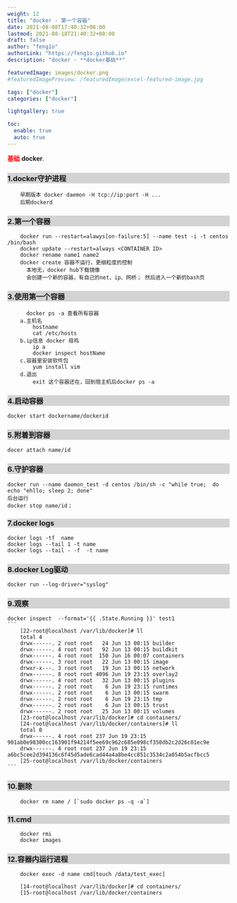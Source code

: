 ```yaml
---
weight: 12 
title: "docker - 第一个容器"
date: 2021-08-08T17:40:32+08:00
lastmod: 2021-08-18T21:40:32+08:00
draft: false
author: "feng1o"
authorLink: "https://feng1o.github.io"
description: "docker - **docker基础**"

featuredImage: images/docker.png
#featuredImagePreview: /featuredImage/excel-featured-image.jpg

tags: ["docker"]
categories: ["docker"]

lightgallery: true 

toc:
  enable: true
  auto: true 
---
```


<a style="color:red;"> <strong>基础</strong> </a>**docker**.
<!--more-->

<!-- 注释,此处是style -->
<style>
pre {
    white-space: pre-wrap;
    word-wrap: break-word;
    align: left;
}

h3,h1 {
background : lightgray;
}

h3:hover {
color : red;
}
</style>

### 1.docker守护进程
```
    早期版本 docker daemon -H tcp://ip:port -H ...
    后期dockerd
```
### 2.第一个容器
```
    docker run --restart=alawys[on-failure:5] --name test -i -t centos /bin/bash
    docker update --restart=always <CONTAINER ID>
    docker rename name1 name2
    docker create 容器不运行，更细粒度的控制
      本地无，docker hub下载镜像
      会创建一个新的容器，有自己的net、ip、网桥； 然后进入一个新的bash页
```
### 3.使用第一个容器
```
      docker ps -a 查看所有容器
    a.主机名
        hostname 
        cat /etc/hosts
    b.ip信息 docker 母鸡
        ip a
        docker inspect hostName
    c.容器里安装软件包
        yum install vim
    d.退出
        exit 这个容器还在，回到宿主机后docker ps -a
```

### 4.启动容器
    docker start dockername/dockerid

### 5.附着到容器
    docer attach name/id

### 6.守护容器
    docker run --name daemon_test -d centos /bin/sh -c "while true;  do echo "ehllo; sleep 2; done"
    后台运行
    docker stop name/id； 

### 7.docker logs
    docker logs -tf  name
    docker logs --tail 1 -t name
    docker logs --tail - -f  -t name

### 8.docker Log驱动
    docker run --log-driver="syslog"

### 9.观察
    docker inspect  --format='{{ .State.Running }}' test1 
    ```
        [22-root@localhost /var/lib/docker]# ll
        total 4
        drwx------. 2 root root   24 Jun 13 00:15 builder
        drwx------. 4 root root   92 Jun 13 00:15 buildkit
        drwx------. 4 root root  150 Jun 16 00:07 containers
        drwx------. 3 root root   22 Jun 13 00:15 image
        drwxr-x---. 3 root root   19 Jun 13 00:15 network
        drwx------. 8 root root 4096 Jun 19 23:15 overlay2
        drwx------. 4 root root   32 Jun 13 00:15 plugins
        drwx------. 2 root root    6 Jun 19 23:15 runtimes
        drwx------. 2 root root    6 Jun 13 00:15 swarm
        drwx------. 2 root root    6 Jun 19 23:15 tmp
        drwx------. 2 root root    6 Jun 13 00:15 trust
        drwx------. 2 root root   25 Jun 13 00:15 volumes
        [23-root@localhost /var/lib/docker]# cd containers/
        [24-root@localhost /var/lib/docker/containers]# ll
        total 0
        drwx------. 4 root root 237 Jun 19 23:15 901ab0e98300cc163901f94214f5ee69c962c685e098cf350db2c2d26c01ec9e
        drwx------. 4 root root 237 Jun 19 23:15 a6bc5cee2d394136c6f45d5ade6cad44a4a8be4cc851c3534c2a054b5acfbcc5
        [25-root@localhost /var/lib/docker/containers
    ```
### 10.删除
```
    docker rm name / [`sudo docker ps -q -a`]
```
### 11.cmd
```
    docker rmi
    docker images
```
 
### 12.容器内运行进程
```
    docker exec -d name cmd[touch /data/test_exec]

    [14-root@localhost /var/lib/docker]# cd containers/
    [15-root@localhost /var/lib/docker/containers
```
